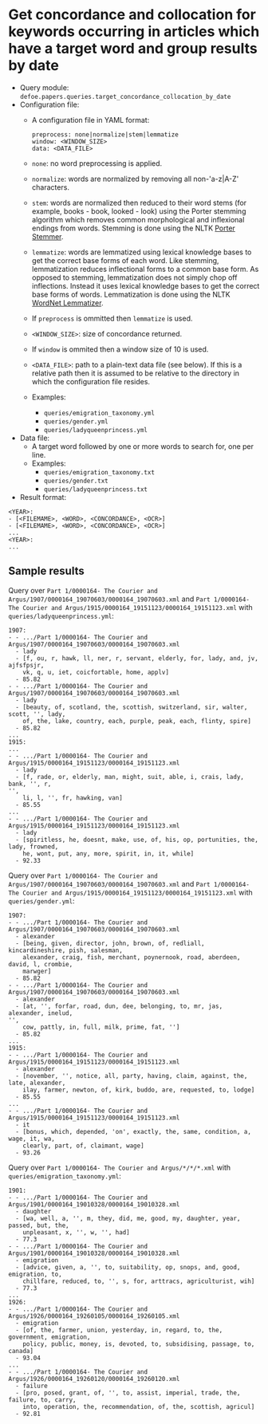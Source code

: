 # Get concordance and collocation for keywords occurring in articles which have a target word and group results by date

* Query module: `defoe.papers.queries.target_concordance_collocation_by_date`
* Configuration file:
  - A configuration file in YAML format:

    ```
    preprocess: none|normalize|stem|lemmatize
    window: <WINDOW_SIZE>
    data: <DATA_FILE>
    ```

  - `none`: no word preprocessing is applied.
  - `normalize`: words are normalized by removing all non-'a-z|A-Z' characters.
  - `stem`: words are normalized then reduced to their word stems (for example, books - book, looked - look) using the Porter stemming algorithm which removes common morphological and inflexional endings from words. Stemming is done using the NLTK [Porter Stemmer](https://www.nltk.org//api/nltk.stem.html#module-nltk.stem.porter).
  - `lemmatize`: words are lemmatized using lexical knowledge bases to get the correct base forms of each word. Like stemming, lemmatization reduces inflectional forms to a common base form. As opposed to stemming, lemmatization does not simply chop off inflections. Instead it uses lexical knowledge bases to get the correct base forms of words. Lemmatization is done using the NLTK [WordNet Lemmatizer](https://www.nltk.org/api/nltk.stem.html#module-nltk.stem.wordnet).
  - If `preprocess` is ommitted then `lemmatize` is used.
  - `<WINDOW_SIZE>`: size of concordance returned.
  - If `window` is ommited then a window size of 10 is used.
  - `<DATA_FILE>`: path to a plain-text data file (see below). If this is a relative path then it is assumed to be relative to the directory in which the configuration file resides.

  - Examples:
    - `queries/emigration_taxonomy.yml`
    - `queries/gender.yml`
    - `queries/ladyqueenprincess.yml`
* Data file:
  - A target word followed by one or more words to search for, one per line.
  - Examples:
    - `queries/emigration_taxonomy.txt`
    - `queries/gender.txt`
    - `queries/ladyqueenprincess.txt`
* Result format:

```
<YEAR>:
- [<FILEMAME>, <WORD>, <CONCORDANCE>, <OCR>]
- [<FILEMAME>, <WORD>, <CONCORDANCE>, <OCR>]
...
<YEAR>:
...
```

## Sample results

Query over `Part 1/0000164- The Courier and Argus/1907/0000164_19070603/0000164_19070603.xml` and `Part 1/0000164- The Courier and Argus/1915/0000164_19151123/0000164_19151123.xml` with `queries/ladyqueenprincess.yml`:

```
1907:
- - .../Part 1/0000164- The Courier and Argus/1907/0000164_19070603/0000164_19070603.xml
  - lady
  - [f, ou, r, hawk, ll, ner, r, servant, elderly, for, lady, and, jv, ajfsfpsjr,
    vk, q, u, iet, coicfortable, home, applv]
  - 85.82
- - .../Part 1/0000164- The Courier and Argus/1907/0000164_19070603/0000164_19070603.xml
  - lady
  - [beauty, of, scotland, the, scottish, switzerland, sir, walter, scott, '', lady,
    of, the, lake, country, each, purple, peak, each, flinty, spire]
  - 85.82
...
1915:
...
- - .../Part 1/0000164- The Courier and Argus/1915/0000164_19151123/0000164_19151123.xml
  - lady
  - [f, rade, or, elderly, man, might, suit, able, i, crais, lady, bank, '', r,
'',
    li, l, '', fr, hawking, van]
  - 85.55
...
- - .../Part 1/0000164- The Courier and Argus/1915/0000164_19151123/0000164_19151123.xml
  - lady
  - [spiritless, he, doesnt, make, use, of, his, op, portunities, the, lady, frowned,
    he, wont, put, any, more, spirit, in, it, while]
  - 92.33
```

Query over `Part 1/0000164- The Courier and Argus/1907/0000164_19070603/0000164_19070603.xml` and `Part 1/0000164- The Courier and Argus/1915/0000164_19151123/0000164_19151123.xml` with `queries/gender.yml`:

```
1907:
- - .../Part 1/0000164- The Courier and Argus/1907/0000164_19070603/0000164_19070603.xml
  - alexander
  - [being, given, director, john, brown, of, redliall, kincardineshire, pish, salesman,
    alexander, craig, fish, merchant, poynernook, road, aberdeen, david, l, crombie,
    marwger]
  - 85.82
- - .../Part 1/0000164- The Courier and Argus/1907/0000164_19070603/0000164_19070603.xml
  - alexander
  - [at, '', forfar, road, dun, dee, belonging, to, mr, jas, alexander, inelud,
'',
    cow, pattly, in, full, milk, prime, fat, '']
  - 85.82
...
1915:
- - .../Part 1/0000164- The Courier and Argus/1915/0000164_19151123/0000164_19151123.xml
  - alexander
  - [november, '', notice, all, party, having, claim, against, the, late, alexander,
    ilay, farmer, newton, of, kirk, buddo, are, requested, to, lodge]
  - 85.55
...
- - .../Part 1/0000164- The Courier and Argus/1915/0000164_19151123/0000164_19151123.xml
  - it
  - [bonus, which, depended, 'on', exactly, the, same, condition, a, wage, it, wa,
    clearly, part, of, claimant, wage]
  - 93.26
```

Query over `Part 1/0000164- The Courier and Argus/*/*/*.xml` with `queries/emigration_taxonomy.yml`:

```
1901:
- - .../Part 1/0000164- The Courier and Argus/1901/0000164_19010328/0000164_19010328.xml
  - daughter
  - [wa, well, a, '', m, they, did, me, good, my, daughter, year, passed, but, the,
    unpleasant, x, '', w, '', had]
  - 77.3
- - .../Part 1/0000164- The Courier and Argus/1901/0000164_19010328/0000164_19010328.xml
  - emigration
  - [advice, given, a, '', to, suitability, op, snops, and, good, emigration, to,
    chillfare, reduced, to, '', s, for, arttracs, agriculturist, wih]
  - 77.3
...
1926:
- - .../Part 1/0000164- The Courier and Argus/1926/0000164_19260105/0000164_19260105.xml
  - emigration
  - [of, the, farmer, union, yesterday, in, regard, to, the, government, emigration,
    policy, public, money, is, devoted, to, subsidising, passage, to, canada]
  - 93.04
...
- - .../Part 1/0000164- The Courier and Argus/1926/0000164_19260120/0000164_19260120.xml
  - failure
  - [pro, posed, grant, of, '', to, assist, imperial, trade, the, failure, to, carry,
    into, operation, the, recommendation, of, the, scottish, agricul]
  - 92.81
```
